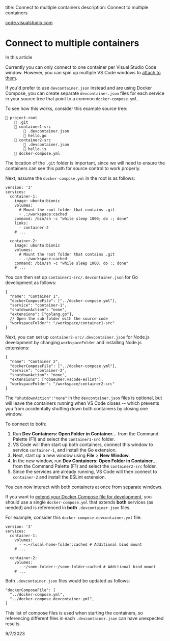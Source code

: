 title: Connect to multiple containers
description: Connect to multiple containers

[code.visualstudio.com](https://code.visualstudio.com/remote/advancedcontainers/connect-multiple-containers "Connect to multiple containers")

# Connect to multiple containers

In this article

Currently you can only connect to one container per Visual Studio Code window. However, you can spin up multiple VS Code windows to [attach to them][1].

If you'd prefer to use `devcontainer.json` instead and are using Docker Compose, you can create separate `devcontainer.json` files for each service in your source tree that point to a common `docker-compose.yml`.

To see how this works, consider this example source tree:
   
   
    📁 project-root
        📁 .git
        📁 container1-src
            📄 .devcontainer.json
            📄 hello.go
        📁 container2-src
            📄 .devcontainer.json
            📄 hello.js
        📄 docker-compose.yml
   

The location of the `.git` folder is important, since we will need to ensure the containers can see this path for source control to work properly.

Next, assume the `docker-compose.yml` in the root is as follows:
   
   
    version: '3'
    services:
      container-1:
        image: ubuntu:bionic
        volumes:
          # Mount the root folder that contains .git
          - .:/workspace:cached
        command: /bin/sh -c "while sleep 1000; do :; done"
        links:
          - container-2
        # ...
   
      container-2:
        image: ubuntu:bionic
        volumes:
          # Mount the root folder that contains .git
          - .:/workspace:cached
        command: /bin/sh -c "while sleep 1000; do :; done"
        # ...
   

You can then set up `container1-src/.devcontainer.json` for Go development as follows:
   
   
    {
      "name": "Container 1",
      "dockerComposeFile": ["../docker-compose.yml"],
      "service": "container-1",
      "shutdownAction": "none",
      "extensions": ["golang.go"],
      // Open the sub-folder with the source code
      "workspaceFolder": "/workspace/container1-src"
    }
   

Next, you can set up `container2-src/.devcontainer.json` for Node.js development by changing `workspaceFolder` and installing Node.js extensions:
   
   
    {
      "name": "Container 2",
      "dockerComposeFile": ["../docker-compose.yml"],
      "service": "container-2",
      "shutdownAction": "none",
      "extensions": ["dbaeumer.vscode-eslint"],
      "workspaceFolder": "/workspace/container2-src"
    }
   

The `"shutdownAction":"none"` in the `devcontainer.json` files is optional, but will leave the containers running when VS Code closes -- which prevents you from accidentally shutting down both containers by closing one window.

To connect to both:

1. Run **Dev Containers: Open Folder in Container...** from the Command Palette (F1) and select the `container1-src` folder.
2. VS Code will then start up both containers, connect this window to service `container-1`, and install the Go extension.
3. Next, start up a new window using **File** \> **New Window**.
4. In the new window, run **Dev Containers: Open Folder in Container...** from the Command Palette (F1) and select the `container2-src` folder.
5. Since the services are already running, VS Code will then connect to `container-2` and install the ESLint extension.

You can now interact with both containers at once from separate windows.

If you want to [extend your Docker Compose file for development][2], you should use a single `docker-compose.yml` that extends **both** services (as needed) and is referenced in **both** `.devcontainer.json` files.

For example, consider this `docker-compose.devcontainer.yml` file:
   
   
    version: '3'
    services:
      container-1:
        volumes:
          - ~:~/local-home-folder:cached # Additional bind mount
        # ...
   
      container-2:
        volumes:
          - ~/some-folder:~/some-folder:cached # Additional bind mount
        # ...
   

Both `.devcontainer.json` files would be updated as follows:
   
   
    "dockerComposeFile": [
      "../docker-compose.yml",
      "../docker-compose.devcontainer.yml",
    ]
   

This list of compose files is used when starting the containers, so referencing different files in each `.devcontainer.json` can have unexpected results.

9/7/2023

[1]: https://code.visualstudio.com/docs/devcontainers/attach-container
[2]: https://code.visualstudio.com/docs/devcontainers/create-dev-container#_extend-your-docker-compose-file-for-development

